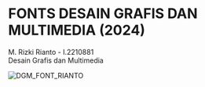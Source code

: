 # FONTS DESAIN GRAFIS DAN MULTIMEDIA (2024)
M. Rizki Rianto - I.2210881 <br>
Desain Grafis dan Multimedia <br>

![DGM_FONT_RIANTO](https://github.com/rizki-rianto666/fonts-DGM-Eksekutif-22/assets/115854620/daa01870-db0d-42a8-9bf9-929941901aef)
